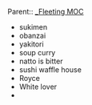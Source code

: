 Parent:: [_Fleeting MOC](_Fleeting%20MOC.md)

- sukimen
- obanzai
- yakitori
- soup curry
- natto is bitter
- sushi waffle house
- Royce
- White lover
- 

